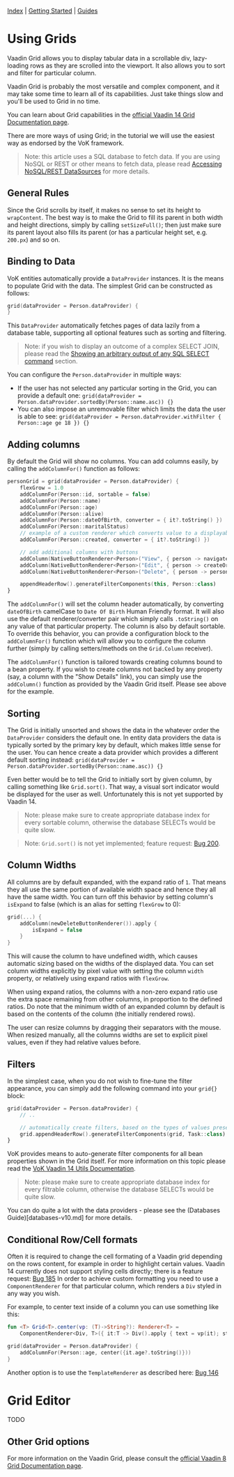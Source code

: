 [Index](index.html) | [Getting Started](gettingstarted.html) | [Guides](vok-guides.html)

# Using Grids

Vaadin Grid allows you to display tabular data in a scrollable div, lazy-loading rows as they are scrolled into the viewport.
It also allows you to sort and filter for particular column.

Vaadin Grid is probably the most versatile and complex component, and it may take some time to learn all of its capabilities.
Just take things slow and you'll be used to Grid in no time.

You can learn about Grid capabilities in the [official Vaadin 14 Grid Documentation page](https://vaadin.com/docs/v10/flow/components/tutorial-flow-grid.html).

There are more ways of using Grid; in the tutorial we will use the easiest way as endorsed by the VoK framework.

> Note: this article uses a SQL database to fetch data. If you are using NoSQL or REST
  or other means to fetch data, please read [Accessing NoSQL/REST DataSources](nosql_rest_datasources.md) for more details.

## General Rules

Since the Grid scrolls by itself, it makes no sense to set its height to `wrapContent`. The best way is to make the Grid to fill its parent
in both width and height directions, simply by calling `setSizeFull()`; then just make sure its parent layout also fills its parent (or has
a particular height set, e.g. `200.px`) and so on.

## Binding to Data

VoK entities automatically provide a `DataProvider` instances. It is the means to populate Grid with the data. The simplest Grid
can be constructed as follows:

```kotlin
grid(dataProvider = Person.dataProvider) {
}
```

This `DataProvider` automatically fetches pages of data lazily from a database table, supporting all optional features such as sorting
and filtering.

> Note: if you wish to display an outcome of a complex SELECT JOIN, please read the [Showing an arbitrary output of any SQL SELECT command](databases-v10.md)
section.

You can configure the `Person.dataProvider` in multiple ways:

* If the user has not selected any particular sorting in the Grid, you can provide a default one: `grid(dataProvider = Person.dataProvider.sortedBy(Person::name.asc)) {}`
* You can also impose an unremovable filter which limits the data the user is able to see: `grid(dataProvider = Person.dataProvider.withFilter { Person::age ge 18 }) {}`

## Adding columns

By default the Grid will show no columns. You can add columns easily, by calling the `addColumnFor()` function as follows:

```kotlin
personGrid = grid(dataProvider = Person.dataProvider) {
    flexGrow = 1.0
    addColumnFor(Person::id, sortable = false)
    addColumnFor(Person::name)
    addColumnFor(Person::age)
    addColumnFor(Person::alive)
    addColumnFor(Person::dateOfBirth, converter = { it?.toString() })
    addColumnFor(Person::maritalStatus)
    // example of a custom renderer which converts value to a displayable string.
    addColumnFor(Person::created, converter = { it?.toString() })

    // add additional columns with buttons
    addColumn(NativeButtonRenderer<Person>("View", { person -> navigateToView<Long, PersonView>(person.id!!) }))
    addColumn(NativeButtonRenderer<Person>("Edit", { person -> createOrEditPerson(person) }))
    addColumn(NativeButtonRenderer<Person>("Delete", { person -> person.delete(); refresh() }))

    appendHeaderRow().generateFilterComponents(this, Person::class)
}
```

The `addColumnFor()` will set the column header automatically, by converting `dateOfBirth` camelCase to `Date Of Birth` Human Friendly
format. It will also use the default renderer/converter pair which simply calls `.toString()` on any value of that particular property.
The column is also by default sortable. To override this behavior, you can provide a configuration block to the `addColumnFor()` function
which will allow you to configure the column further (simply by calling setters/methods on the `Grid.Column` receiver).

The `addColumnFor()` function is tailored towards creating columns bound to a bean property. If you wish to create columns not backed by
any property (say, a column with the "Show Details" link), you can simply use the `addColumn()` function as provided by the Vaadin Grid
itself. Please see above for the example.

## Sorting

The Grid is initially unsorted and shows the data in the whatever order the `DataProvider` considers the default one. In entity data providers
the data is typically sorted by the primary key by default, which makes little sense for the user. You can hence create a data provider which
provides a different default sorting instead: `grid(dataProvider = Person.dataProvider.sortedBy(Person::name.asc)) {}`

Even better would be to tell the Grid to initially sort by given column, by calling something like `Grid.sort()`. That way, a visual
sort indicator would be displayed for the user as well. Unfortunately this is not yet supported by Vaadin 14.

> Note: please make sure to create appropriate database index for every sortable column, otherwise the database SELECTs would be quite slow.

> Note: `Grid.sort()` is not yet implemented; feature request: [Bug 200](https://github.com/vaadin/vaadin-grid-flow/issues/200).
## Column Widths

All columns are by default expanded, with the expand ratio of `1`. That means they all use the same portion of available width space and hence
they all have the same width. You can turn off this behavior by setting column's `isExpand` to false (which is an alias for setting `flexGrow` to 0):

```kotlin
grid(...) {
    addColumn(newDeleteButtonRenderer()).apply {
        isExpand = false
    }
}
```

This will cause the column to have undefined width, which causes automatic sizing based on the widths of the displayed data.
You can set column widths explicitly by pixel value with setting the column `width` property, or relatively using expand ratios with `flexGrow`.

When using expand ratios, the columns with a non-zero expand ratio use the extra space remaining from other columns, in proportion
to the defined ratios. Do note that the minimum width of an expanded column by default is based on the contents of the column
(the initially rendered rows).

The user can resize columns by dragging their separators with the mouse. When resized manually, all the columns widths are set to explicit
pixel values, even if they had relative values before.

## Filters

In the simplest case, when you do not wish to fine-tune the filter appearance, you can simply add the following command into your
`grid{}` block:

```kotlin
grid(dataProvider = Person.dataProvider) {
    // ..

    // automatically create filters, based on the types of values present in particular columns.
    grid.appendHeaderRow().generateFilterComponents(grid, Task::class)
}
```

VoK provides means to auto-generate filter components for all bean properties shown in the Grid itself. For more information on this topic
please read the [VoK Vaadin 14 Utils Documentation](https://github.com/mvysny/vaadin-on-kotlin/blob/master/vok-util-vaadin10/README.md).

> Note: please make sure to create appropriate database index for every filtrable column, otherwise the database SELECTs would be quite slow.

You can do quite a lot with the data providers - please see the (Databases Guide)[databases-v10.md] for more details.

## Conditional Row/Cell formats

Often it is required to change the cell formating of a Vaadin grid depending on the rows content, for example in order to highlight certain values.
Vaadin 14 currently does not support styling cells directly; there is a feature request: [Bug 185](https://github.com/vaadin/vaadin-grid-flow/issues/185)
In order to achieve custom formatting you need to use a `ComponentRenderer` for that particular column, which renders a `Div` styled in any way you wish.

For example, to center text inside of a column you can use something like this:

```kotlin
fun <T> Grid<T>.center(vp: (T)->String?): Renderer<T> =
    ComponentRenderer<Div, T>({ it:T -> Div().apply { text = vp(it); style.set("text-align", "center") }})

grid(dataProvider = Person.dataProvider) {
    addColumnFor(Person::age, center({it.age?.toString()}))
}
```

Another option is to use the `TemplateRenderer` as described here: [Bug 146](https://github.com/vaadin/vaadin-grid-flow/issues/146)

# Grid Editor

TODO

## Other Grid options

For more information on the Vaadin Grid, please consult the [official Vaadin 8 Grid Documentation page](https://vaadin.com/docs/v8/framework/components/components-grid.html).

